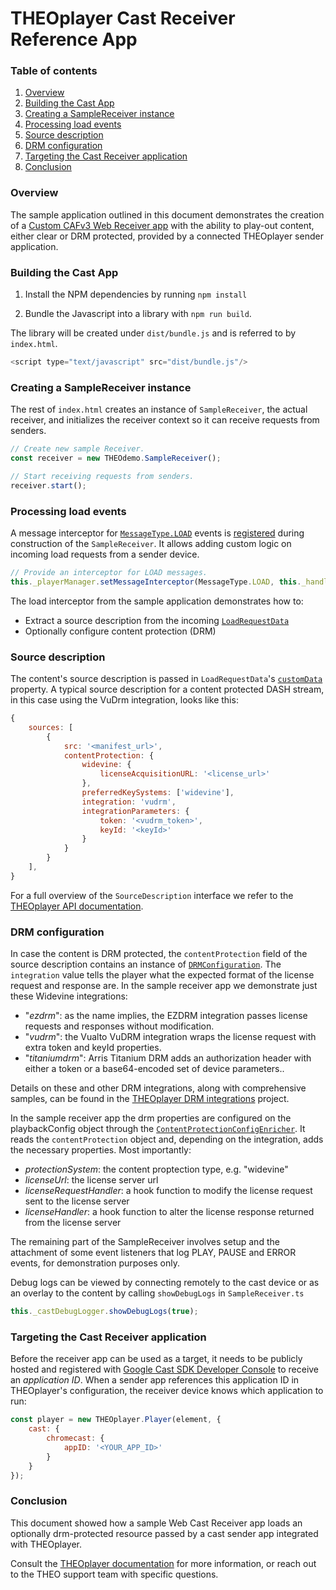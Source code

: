 # THEOplayer Cast Receiver Reference App

### Table of contents

1. [Overview](#overview)
2. [Building the Cast App](#building-the-cast-app)
3. [Creating a SampleReceiver instance](#creating-a-samplereceiver-instance)
4. [Processing load events](#processing-load-events)
5. [Source description](#source-description)
6. [DRM configuration](#drm-configuration)
7. [Targeting the Cast Receiver application](#targeting-the-cast-receiver-application)
8. [Conclusion](#conclusion)

### Overview
The sample application outlined in this document demonstrates the creation of a
[Custom CAFv3 Web Receiver app](https://developers.google.com/cast/docs/web_receiver#custom_web_receiver)
with the ability to play-out content, either clear or DRM protected, provided by a connected THEOplayer sender application.

### Building the Cast App

1. Install the NPM dependencies by running `npm install`

2. Bundle the Javascript into a library with `npm run build`.
   
The library will be created under `dist/bundle.js` and is referred to by `index.html`. 

```javascript
<script type="text/javascript" src="dist/bundle.js"/>
```

### Creating a SampleReceiver instance

The rest of `index.html` creates an instance of `SampleReceiver`, the actual receiver,
and initializes the receiver context so it can receive requests from senders.

```javascript
// Create new sample Receiver.
const receiver = new THEOdemo.SampleReceiver();

// Start receiving requests from senders.
receiver.start();
```

### Processing load events
A message interceptor for 
[`MessageType.LOAD`](https://developers.google.com/cast/docs/reference/web_receiver/cast.framework.messages#.MessageType) 
events is 
[registered](https://developers.google.com/cast/docs/reference/web_receiver/cast.framework.PlayerManager#setMessageInterceptor)
during construction of the `SampleReceiver`.
It allows adding custom logic on incoming load requests from a sender device.

```javascript
// Provide an interceptor for LOAD messages.
this._playerManager.setMessageInterceptor(MessageType.LOAD, this._handleLoad);
```

The load interceptor from the sample application demonstrates how to:

- Extract a source description from the incoming [`LoadRequestData`](https://developers.google.com/cast/docs/reference/web_receiver/cast.framework.messages.LoadRequestData)
- Optionally configure content protection (DRM)

### Source description

The content's source description is passed in `LoadRequestData`'s
[`customData`](https://developers.google.com/cast/docs/reference/web_receiver/cast.framework.messages.LoadRequestData#customData)
property. A typical source description for a content protected DASH stream, in this case using the VuDrm integration, looks like this:

```javascript
{
    sources: [
        {
            src: '<manifest_url>',
            contentProtection: {
                widevine: {
                    licenseAcquisitionURL: '<license_url>'
                },
                preferredKeySystems: ['widevine'],
                integration: 'vudrm',
                integrationParameters: {
                    token: '<vudrm_token>',
                    keyId: '<keyId>'
                }
            }
        }
    ],
}
```

For a full overview of the `SourceDescription` interface we refer to the
[THEOplayer API documentation](https://docs.theoplayer.com/api-reference/web/theoplayer.sourcedescription.md).

### DRM configuration

In case the content is DRM protected, the `contentProtection` field of the source description contains an instance of
[`DRMConfiguration`](https://docs.theoplayer.com/api-reference/web/theoplayer.drmconfiguration.md/#drmconfiguration-interface).
The `integration` value tells the player what the expected format of the license request and response are. 
In the sample receiver app we demonstrate just these Widevine integrations:

- "_ezdrm_": as the name implies, the EZDRM integration passes license requests and responses without modification.
- "_vudrm_": the Vualto VuDRM integration wraps the license request with extra token and keyId properties.
- "_titaniumdrm_": Arris Titanium DRM adds an authorization header with either a token or a base64-encoded set of device parameters..

Details on these and other DRM integrations, along with comprehensive samples, can be found in the
[THEOplayer DRM integrations](https://github.com/THEOplayer/samples-drm-integration) project.

In the sample receiver app the drm properties are configured on the playbackConfig object through the
[`ContentProtectionConfigEnricher`](./src/drm/ContentProtectionConfigEnricher.ts).
It reads the `contentProtection` object and, depending on the integration, adds the necessary properties.
Most importantly:

- _protectionSystem_: the content proptection type, e.g. "widevine"
- _licenseUrl_: the license server url
- _licenseRequestHandler_: a hook function to modify the license request sent to the license server
- _licenseHandler_: a hook function to alter the license response returned from the license server

The remaining part of the SampleReceiver involves setup and the attachment of some event listeners that log
PLAY, PAUSE and ERROR events, for demonstration purposes only.

Debug logs can be viewed by connecting remotely to the cast device or as an overlay to the content by calling `showDebugLogs` in `SampleReceiver.ts`
```javascript
this._castDebugLogger.showDebugLogs(true);
```

### Targeting the Cast Receiver application

Before the receiver app can be used as a target, it needs to be publicly hosted and registered with
[Google Cast SDK Developer Console](https://cast.google.com/publish) to receive an _application ID_.
When a sender app references this application ID in THEOplayer's configuration, the receiver device
knows which application to run:

```javascript
const player = new THEOplayer.Player(element, {
    cast: {
        chromecast: {
            appID: '<YOUR_APP_ID>'
        }
    }
});
```

### Conclusion

This document showed how a sample Web Cast Receiver app loads an optionally drm-protected resource passed 
by a cast sender app integrated with THEOplayer.

Consult the [THEOplayer documentation](https://docs.theoplayer.com/) for more information,
or reach out to the THEO support team with specific questions.
